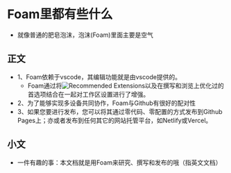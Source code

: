 # Foam里都有些什么
- 就像普通的肥皂泡沫，泡沫(Foam)里面主要是空气

## 正文
- 1、Foam依赖于vscode，其编辑功能就是由vscode提供的。
  - Foam通过将![Recommended Extensions](https://foambubble.github.io/foam/recommended-extensions)以及在撰写和浏览上优化过的首选项结合在一起对工作区设置进行了增强。
- 2、为了能够实现多设备共同协作，Foam与Github有很好的配对性
- 3、如果您要进行发布，您可以将其通过零代码、零配置的方式发布到Github Pages上；亦或者发布到任何其它的网站托管平台，如Netlify或Vercel。

## 小文
- 一件有趣的事：本文档就是用Foam来研究、撰写和发布的哦（指英文文档）